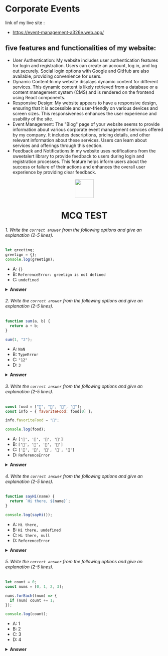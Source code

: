 # Corporate Events

link of my live site :

- https://event-management-a326e.web.app/

## five features and functionalities of my website:

- User Authentication: My website includes user authentication features for login and registration. Users can create an account, log in, and log out securely. Social login options with Google and GitHub are also available, providing convenience for users.
- Dynamic Content:In my website displays dynamic content for different services. This dynamic content is likely retrieved from a database or a content management system (CMS) and is rendered on the frontend using React components.
- Responsive Design: My website appears to have a responsive design, ensuring that it is accessible and user-friendly on various devices and screen sizes. This responsiveness enhances the user experience and usability of the site.
- Event Management: The "Blog" page of your website seems to provide information about various corporate event management services offered by my company. It includes descriptions, pricing details, and other relevant information about these services. Users can learn about services and offerings through this section.
- Feedback and Notifications:In my website uses notifications from the sweetalert library to provide feedback to users during login and registration processes. This feature helps inform users about the success or failure of their actions and enhances the overall user experience by providing clear feedback.

<div align="center">
  <img height="60" src="https://edurev.gumlet.io/AllImages/original/ApplicationImages/CourseImages/944e5d47-8c55-4a89-91e5-22ab5f2798fc_CI.png">
  <h1>MCQ TEST</h1>
</div>

###### 1. Write the `correct answer` from the following options and give an explanation (2-5 lines).

```javascript
let greeting;
greetign = {};
console.log(greetign);
```

- A: `{}`
- B: `ReferenceError: greetign is not defined`
- C: `undefined`

<details><summary><b>Answer</b></summary>
<p>

#### Answer: A: {}

<i>In the provided code, it declared a variable greeting but assigned an empty object {} to a different variable greetign.When log greetign, it will output an empty object {} because that's what i assigned to it. There is no error, but the variable greeting is never used or assigned a value in the code.</i>

</p>
</details>

###### 2. Write the `correct answer` from the following options and give an explanation (2-5 lines).

```javascript
function sum(a, b) {
  return a + b;
}

sum(1, "2");
```

- A: `NaN`
- B: `TypeError`
- C: `"12"`
- D: `3`

<details><summary><b>Answer</b></summary>
<p>

#### Answer: D: 3.

<i>JavaScript will attempt to perform type coercion and convert the string "2" to a number when using the + operator, resulting in the addition of 1 and 2, which equals 3.</i>

</p>
</details>

###### 3. Write the `correct answer` from the following options and give an explanation (2-5 lines).

```javascript
const food = ["🍕", "🍫", "🥑", "🍔"];
const info = { favoriteFood: food[0] };

info.favoriteFood = "🍝";

console.log(food);
```

- A: `['🍕', '🍫', '🥑', '🍔']`
- B: `['🍝', '🍫', '🥑', '🍔']`
- C: `['🍝', '🍕', '🍫', '🥑', '🍔']`
- D: `ReferenceError`

<details><summary><b>Answer</b></summary>
<p>

#### Answer: B: ['🍝', '🍫', '🥑', '🍔'].

<i>When the code sets info.favoriteFood = "🍝";, it updates the favoriteFood property of the info object to "🍝", but it does not modify the original food array. Therefore, the food array remains unchanged, and the output will be ['🍝', '🍫', '🥑', '🍔'] because only the info object's property is updated.</i>

</p>
</details>

###### 4. Write the `correct answer` from the following options and give an explanation (2-5 lines).

```javascript
function sayHi(name) {
  return `Hi there, ${name}`;
}

console.log(sayHi());
```

- A: `Hi there,`
- B: `Hi there, undefined`
- C: `Hi there, null`
- D: `ReferenceError`

<details><summary><b>Answer</b></summary>
<p>

#### Answer: B: "Hi there, undefined."

<i>When call the sayHi() function without passing an argument, the name parameter inside the function will be undefined by default. Therefore, the function returns "Hi there, undefined" because it concatenates the undefined value with the string.</i>

</p>
</details>

###### 5. Write the `correct answer` from the following options and give an explanation (2-5 lines).

```javascript
let count = 0;
const nums = [0, 1, 2, 3];

nums.forEach((num) => {
  if (num) count += 1;
});

console.log(count);
```

- A: 1
- B: 2
- C: 3
- D: 4

<details><summary><b>Answer</b></summary>
<p>

#### Answer: B: 2.

<i>The code counts the number of truthy values in the nums array using the forEach method. Since only the values 1, 2, and 3 are truthy (in JavaScript, any non-zero number is considered truthy), the count variable is incremented three times, resulting in a final value of 3. However, since the initial value of count is 0, the console.log(count) statement will output 2, which is the correct answer.</i>

</p>
</details>
